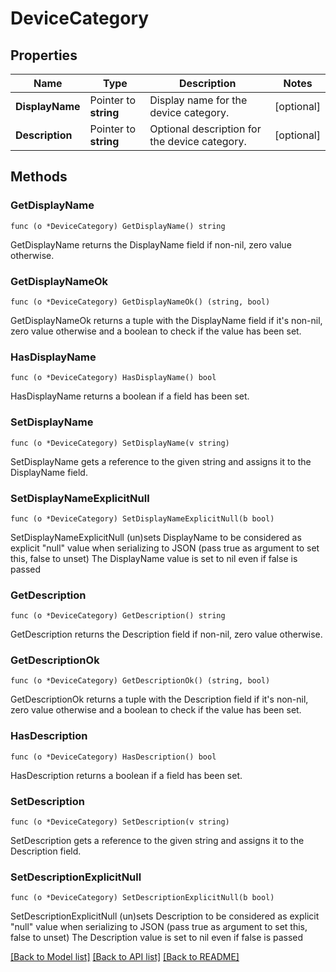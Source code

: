 # DeviceCategory

## Properties

Name | Type | Description | Notes
------------ | ------------- | ------------- | -------------
**DisplayName** | Pointer to **string** | Display name for the device category. | [optional] 
**Description** | Pointer to **string** | Optional description for the device category. | [optional] 

## Methods

### GetDisplayName

`func (o *DeviceCategory) GetDisplayName() string`

GetDisplayName returns the DisplayName field if non-nil, zero value otherwise.

### GetDisplayNameOk

`func (o *DeviceCategory) GetDisplayNameOk() (string, bool)`

GetDisplayNameOk returns a tuple with the DisplayName field if it's non-nil, zero value otherwise
and a boolean to check if the value has been set.

### HasDisplayName

`func (o *DeviceCategory) HasDisplayName() bool`

HasDisplayName returns a boolean if a field has been set.

### SetDisplayName

`func (o *DeviceCategory) SetDisplayName(v string)`

SetDisplayName gets a reference to the given string and assigns it to the DisplayName field.

### SetDisplayNameExplicitNull

`func (o *DeviceCategory) SetDisplayNameExplicitNull(b bool)`

SetDisplayNameExplicitNull (un)sets DisplayName to be considered as explicit "null" value
when serializing to JSON (pass true as argument to set this, false to unset)
The DisplayName value is set to nil even if false is passed
### GetDescription

`func (o *DeviceCategory) GetDescription() string`

GetDescription returns the Description field if non-nil, zero value otherwise.

### GetDescriptionOk

`func (o *DeviceCategory) GetDescriptionOk() (string, bool)`

GetDescriptionOk returns a tuple with the Description field if it's non-nil, zero value otherwise
and a boolean to check if the value has been set.

### HasDescription

`func (o *DeviceCategory) HasDescription() bool`

HasDescription returns a boolean if a field has been set.

### SetDescription

`func (o *DeviceCategory) SetDescription(v string)`

SetDescription gets a reference to the given string and assigns it to the Description field.

### SetDescriptionExplicitNull

`func (o *DeviceCategory) SetDescriptionExplicitNull(b bool)`

SetDescriptionExplicitNull (un)sets Description to be considered as explicit "null" value
when serializing to JSON (pass true as argument to set this, false to unset)
The Description value is set to nil even if false is passed

[[Back to Model list]](../README.md#documentation-for-models) [[Back to API list]](../README.md#documentation-for-api-endpoints) [[Back to README]](../README.md)


